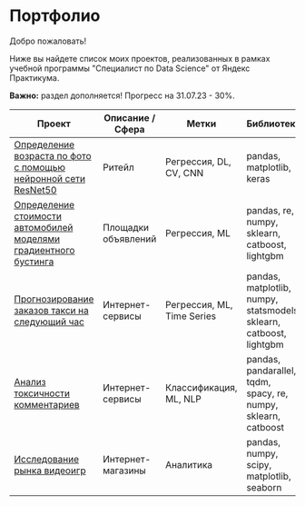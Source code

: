 # Портфолио
Добро пожаловать! 

Ниже вы найдете список моих проектов, реализованных в рамках учебной программы "Специалист по Data Science" от Яндекс Практикума.

**Важно:** раздел дополняется! Прогресс на 31.07.23 - 30%.

| **Проект**                                                                                                                                          | **Описание / Сфера** | **Метки**                  | **Библиотеки**                                                       |
|-----------------------------------------------------------------------------------------------------------------------------------------------------|----------------------|----------------------------|----------------------------------------------------------------------|
| [Определение возраста по фото с помощью нейронной сети ResNet50](https://github.com/QXm8s/Portfolio/blob/main/age_recognition/project.ipynb)        | Ритейл               | Регрессия, DL, CV, CNN     | pandas, matplotlib, keras                                            |
| [Определение стоимости автомобилей моделями градиентного бустинга](https://github.com/QXm8s/Portfolio/blob/main/car_price_prediction/project.ipynb) | Площадки объявлений  | Регрессия, ML              | pandas, re, numpy, sklearn, catboost, lightgbm                       |
| [Прогнозирование заказов такси на следующий час](https://github.com/QXm8s/Portfolio/blob/main/taxi_orders_forecast/project.ipynb)                   | Интернет-сервисы     | Регрессия, ML, Time Series | pandas, matplotlib, numpy, statsmodels, sklearn, catboost, lightgbm  |
| [Анализ токсичности комментариев](https://github.com/QXm8s/Portfolio/blob/main/toxic_comment_detection/project.ipynb)                               | Интернет-сервисы     | Классификация, ML, NLP     | pandas, pandarallel, tqdm, spacy, re, numpy, sklearn, catboost       |
| [Исследование рынка видеоигр](https://github.com/QXm8s/Portfolio/blob/main/video_games_market_analysis/project.ipynb)                               | Интернет-магазины    | Аналитика                  | pandas, numpy, scipy, matplotlib, seaborn                            |

